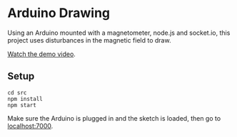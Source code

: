 # Arduino Drawing

Using an Arduino mounted with a magnetometer, node.js and socket.io, this project uses disturbances in the magnetic field to draw.

[Watch the demo video](https://www.youtube.com/watch?v=oeN270w83Cw).

## Setup

```
cd src
npm install
npm start
```

Make sure the Arduino is plugged in and the sketch is loaded, then go to [localhost:7000](http://localhost:7000).
